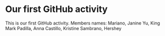 # Our first GitHub activity

This is our first GitHub
activity.
Members names:
Mariano, Janine
Yu, King Mark
Padilla, Anna 
Castillo, Kristine
Sambrano, Hershey
